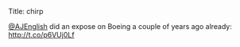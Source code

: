 Title: chirp

<a href="http://twitter.com/AJEnglish">@AJEnglish</a> did an expose on Boeing a couple of years ago already: <a href="http://t.co/p6VUj0Lf">http://t.co/p6VUj0Lf</a>
